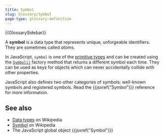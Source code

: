 ```yaml
---
title: Symbol
slug: Glossary/Symbol
page-type: glossary-definition
---
```


{{GlossarySidebar}}

A **symbol** is a data type that represents unique, unforgeable identifiers. They are sometimes called _atoms_.

In JavaScript, `symbol` is one of the [primitive types](/en-US/docs/Glossary/Primitive) and can be created using the [`Symbol()`](/en-US/docs/Web/JavaScript/Reference/Global_Objects/Symbol) factory method that returns a different symbol each time. They can be used as keys for objects which can never accidentally collide with other properties.

JavaScript also defines two other categories of symbols: well-known symbols and registered symbols. Read the {{jsxref("Symbol")}} reference for more information.

## See also

- [Data types](https://en.wikipedia.org/wiki/Data_type) on Wikipedia
- [Symbol](<https://en.wikipedia.org/wiki/Symbol_(programming)>) on Wikipedia
- The JavaScript global object {{jsxref("Symbol")}}
